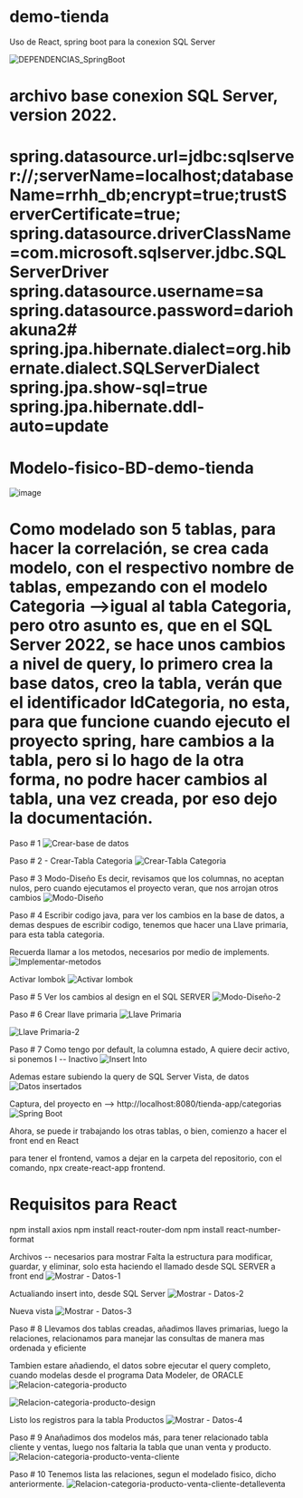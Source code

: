 # demo-tienda
 Uso de React, spring boot para la conexion SQL Server

![DEPENDENCIAS_SpringBoot](https://github.com/user-attachments/assets/2193d645-f211-40d8-a724-80e482710b74)


archivo base conexion SQL Server, version 2022.
=======================================================================================================================
spring.datasource.url=jdbc:sqlserver://;serverName=localhost;databaseName=rrhh_db;encrypt=true;trustServerCertificate=true;
spring.datasource.driverClassName=com.microsoft.sqlserver.jdbc.SQLServerDriver
spring.datasource.username=sa
spring.datasource.password=dariohakuna2#
spring.jpa.hibernate.dialect=org.hibernate.dialect.SQLServerDialect
spring.jpa.show-sql=true
spring.jpa.hibernate.ddl-auto=update
=======================================================================================================================

# Modelo-fisico-BD-demo-tienda
![image](https://github.com/user-attachments/assets/df067516-3b02-46bf-856e-103dc5670289)

# Como modelado son 5 tablas, para hacer la correlación, se crea cada modelo, con el respectivo nombre de tablas, empezando con el modelo Categoria -->igual al tabla Categoria, pero otro asunto es, que en el SQL Server 2022, se hace unos cambios a nivel de query, lo primero crea la base datos, creo la tabla, verán que el identificador IdCategoria, no esta, para que funcione cuando ejecuto el proyecto spring, hare cambios a la tabla, pero si lo hago de la otra forma, no podre hacer cambios al tabla, una vez creada, por eso dejo la documentación.

Paso # 1
![Crear-base de datos](https://github.com/user-attachments/assets/edaccace-4785-49cd-918e-cb6c347ac6df)

Paso # 2 - Crear-Tabla Categoria
![Crear-Tabla Categoria](https://github.com/user-attachments/assets/4f5e3607-3d5a-4d3a-80ed-54f1c5772804)

Paso # 3 Modo-Diseño
Es decir, revisamos que los columnas, no aceptan nulos, pero cuando ejecutamos el proyecto veran, que nos arrojan otros cambios
![Modo-Diseño](https://github.com/user-attachments/assets/58f09159-df3a-4d22-8bb1-309f466a6396)

Paso # 4
Escribir codigo java, para ver los cambios en la base de datos, a demas despues de escribir codigo, tenemos que hacer una Llave primaria, para esta tabla categoria.

Recuerda llamar a los metodos, necesarios por medio de implements.
![Implementar-metodos](https://github.com/user-attachments/assets/08db0b05-4c88-4f5f-bef9-68b264b50059)

Activar lombok
![Activar lombok](https://github.com/user-attachments/assets/d5df5774-2ab3-47a8-9b9e-e9273bf6f0aa)

Paso # 5
Ver los cambios al design en el SQL SERVER
![Modo-Diseño-2](https://github.com/user-attachments/assets/6aab32bb-7bb0-4b2d-82bf-0653184ff3ee)

Paso # 6
Crear llave primaria
![Llave Primaria](https://github.com/user-attachments/assets/44c5b362-3175-4d88-8c55-1e0190882173)

![Llave Primaria-2](https://github.com/user-attachments/assets/3b584e0e-cb8a-41a8-b819-35bd665c8831)

Paso # 7
Como tengo por default, la columna estado, A quiere decir activo, si ponemos I -- Inactivo
![Insert Into](https://github.com/user-attachments/assets/de3f6f96-8b7f-45a2-9b54-e41f042d403c)

Ademas estare subiendo la query de SQL Server
Vista, de datos
![Datos insertados](https://github.com/user-attachments/assets/7502d1e5-bbf1-45bb-949c-b021f92efd56)

Captura, del proyecto en --> http://localhost:8080/tienda-app/categorias
![Spring Boot](https://github.com/user-attachments/assets/e8942614-f553-401d-a8a3-44fba7525e27)

Ahora, se puede ir trabajando los otras tablas, o bien, comienzo a hacer el front end en React

para tener el frontend, vamos a dejar en la carpeta del repositorio, con el comando, npx create-react-app frontend.

# Requisitos para React
npm install axios
npm install react-router-dom
npm install react-number-format

Archivos -- necesarios para mostrar
Falta la estructura para modificar, guardar, y eliminar, solo esta haciendo el llamado desde SQL SERVER a front end
![Mostrar - Datos-1](https://github.com/user-attachments/assets/1f04759a-bf03-4015-8bd4-95f7a92eeab2)

Actualiando insert into, desde SQL Server
![Mostrar - Datos-2](https://github.com/user-attachments/assets/b4e5b53f-e33b-4d31-86b3-9b62da78416c)

Nueva vista
![Mostrar - Datos-3](https://github.com/user-attachments/assets/e6c69296-554a-454a-a56e-1967f1f89469)

Paso # 8
Llevamos dos tablas creadas, añadimos llaves primarias, luego la relaciones, relacionamos para manejar las consultas de manera mas ordenada y eficiente

Tambien estare añadiendo, el datos sobre ejecutar el query completo, cuando modelas desde el programa Data Modeler, de ORACLE
![Relacion-categoria-producto](https://github.com/user-attachments/assets/c7873638-7d40-4b85-9460-f54eda9d28c6)

![Relacion-categoria-producto-design](https://github.com/user-attachments/assets/66ead403-1abf-4466-931a-6363093b75e5)

Listo los registros para la tabla Productos
![Mostrar - Datos-4](https://github.com/user-attachments/assets/95f2f308-9296-4c69-ac75-2a849904e5fb)

Paso # 9
Anañadimos dos modelos más, para tener relacionado tabla cliente y ventas, luego nos faltaria la tabla que unan venta y producto.
![Relacion-categoria-producto-venta-cliente](https://github.com/user-attachments/assets/09f2e62e-1327-47b3-a34c-088a200d69e8)

Paso # 10
Tenemos lista las relaciones, segun el modelado fisico, dicho anteriormente.
![Relacion-categoria-producto-venta-cliente-detalleventa](https://github.com/user-attachments/assets/1af39776-f555-4965-8986-4dad52f20d84)



















